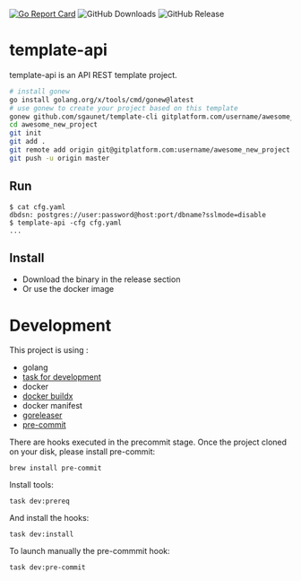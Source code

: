 [![Go Report Card](https://goreportcard.com/badge/github.com/sgaunet/template-api)](https://goreportcard.com/report/github.com/sgaunet/template-api)
![GitHub Downloads](https://img.shields.io/github/downloads/sgaunet/template-api/total)
![GitHub Release](https://img.shields.io/github/v/release/sgaunet/template-api)

# template-api

template-api is an API REST template project.

```bash
# install gonew
go install golang.org/x/tools/cmd/gonew@latest
# use gonew to create your project based on this template
gonew github.com/sgaunet/template-cli gitplatform.com/username/awesome_new_project
cd awesome_new_project
git init
git add .
git remote add origin git@gitplatform.com:username/awesome_new_project
git push -u origin master
```

## Run

```
$ cat cfg.yaml
dbdsn: postgres://user:password@host:port/dbname?sslmode=disable
$ template-api -cfg cfg.yaml
...
```

## Install

* Download the binary in the release section
* Or use the docker image 


# Development

This project is using :

* golang
* [task for development](https://taskfile.dev/#/)
* docker
* [docker buildx](https://github.com/docker/buildx)
* docker manifest
* [goreleaser](https://goreleaser.com/)
* [pre-commit](https://pre-commit.com/)

There are hooks executed in the precommit stage. Once the project cloned on your disk, please install pre-commit:

```
brew install pre-commit
```

Install tools:

```
task dev:prereq
```

And install the hooks:

```
task dev:install
```

To launch manually the pre-commmit hook:

```
task dev:pre-commit
```
